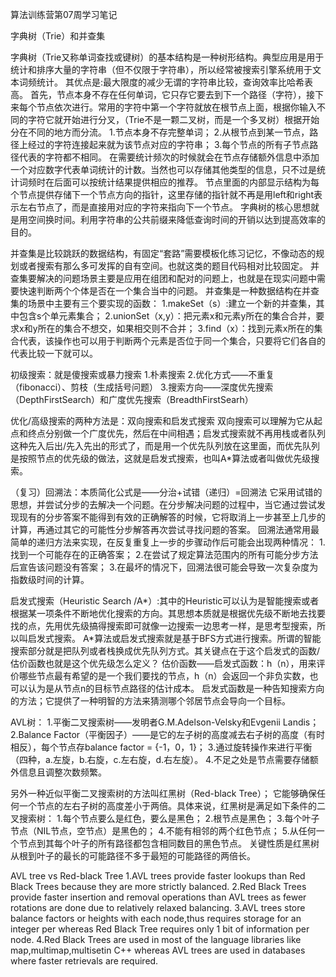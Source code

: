 算法训练营第07周学习笔记

字典树（Trie）和并查集

字典树（Trie又称单词查找或键树）的基本结构是一种树形结构。典型应用是用于统计和排序大量的字符串（但不仅限于字符串），所以经常被搜索引擎系统用于文本词频统计。
其优点是:最大限度的减少无谓的字符串比较，查询效率比哈希表高。
首先，节点本身不存在任何单词，它只存它要去到下一个路径（字符），接下来每个节点依次进行。常用的字符中第一个字符就放在根节点上面，根据你输入不同的字符它就开始进行分叉，（Trie不是一颗二叉树，而是一个多叉树）根据开始分在不同的地方而分流。
1.节点本身不存完整单词；
2.从根节点到某一节点，路径上经过的字符连接起来就为该节点对应的字符串；
3.每个节点的所有子节点路径代表的字符都不相同。
在需要统计频次的时候就会在节点存储额外信息中添加一个对应数字代表单词统计的计数。当然也可以存储其他类型的信息，只不过是统计词频时在后面可以按统计结果提供相应的推荐。
节点里面的内部显示结构为每个节点提供存储下一个节点方向的指针，这里存储的指针就不再是用left和right表示左右节点了，而是直接用对应的字符来指向下一个节点。
字典树的核心思想就是用空间换时间。利用字符串的公共前缀来降低查询时间的开销以达到提高效率的目的。

并查集是比较跳跃的数据结构，有固定“套路”需要模板化练习记忆，不像动态的规划或者搜索有那么多可发挥的自有空间。也就这类的题目代码相对比较固定。
并查集要解决的问题场景主要是应用在组团和配对的问题上，也就是在现实问题中需要快速判断两个个体是否在一个集合当中的问题。
并查集是一种数据结构在并查集的场景中主要有三个要实现的函数：
1.makeSet（s）:建立一个新的并查集，其中包含s个单元素集合；
2.unionSet（x,y）：把元素x和元素y所在的集合合并，要求x和y所在的集合不想交，如果相交则不合并；
3.find（x）：找到元素x所在的集合代表，该操作也可以用于判断两个元素是否位于同一个集合，只要将它们各自的代表比较一下就可以。 

初级搜索：就是傻搜索或暴力搜索
1.朴素搜索
2.优化方式——不重复（fibonacci）、剪枝（生成括号问题）
3.搜索方向——深度优先搜索（DepthFirstSearch）和广度优先搜索（BreadthFirstSearh）

优化/高级搜索的两种方法是：双向搜索和启发式搜索
双向搜索可以理解为它从起点和终点分别做一个广度优先，然后在中间相遇；启发式搜索就不再用栈或者队列这种先入后出/先入先出的形式了，而是用一个优先队列放在这里面，而优先队列是按照节点的优先级的做法，这就是启发式搜索，也叫A*算法或者叫做优先级搜索。

（复习）回溯法：本质简化公式是——分治+试错（递归）=回溯法
它采用试错的思想，并尝试分步的去解决一个问题。在分步解决问题的过程中，当它通过尝试发现现有的分步答案不能得到有效的正确解答的时候，它将取消上一步甚至上几步的计算，再通过其它的可能性分步解答再次尝试寻找问题的答案。
回溯法通常用最简单的递归方法来实现，在反复重复上一步的步骤动作后可能会出现两种情况：
1.找到一个可能存在的正确答案；
2.在尝试了规定算法范围内的所有可能分步方法后宣告该问题没有答案；
3.在最坏的情况下，回溯法很可能会导致一次复杂度为指数级时间的计算。

启发式搜索（Heuristic Search /A*）:其中的Heuristic可以认为是智能搜索或者根据某一项条件不断地优化搜索的方向。其思想本质就是根据优先级不断地去找要找的点，先用优先级搞得搜索即可就像一边搜索一边思考一样，是思考型搜索，所以叫启发式搜索。
A*算法或启发式搜索就是基于BFS方式进行搜索。所谓的智能搜索部分就是把队列或者栈换成优先队列方式。其关键点在于这个启发式的函数/估价函数也就是这个优先级怎么定义？
估价函数——启发式函数：h（n），用来评价哪些节点最有希望的是一个我们要找的节点，h（n）会返回一个非负实数，也可以认为是从节点n的目标节点路径的估计成本。
启发式函数是一种告知搜索方向的方法；它提供了一种明智的方法来猜测哪个邻居节点会导向一个目标。

AVL树：
1.平衡二叉搜索树——发明者G.M.Adelson-Velsky和Evgenii Landis；
2.Balance Factor（平衡因子）——是它的左子树的高度减去右子树的高度（有时相反），每个节点存balance factor = {-1，0，1}；
3.通过旋转操作来进行平衡（四种，a.左旋，b.右旋，c.左右旋，d.右左旋）。
4.不足之处是节点需要存储额外信息且调整次数频繁。

另外一种近似平衡二叉搜索树的方法叫红黑树（Red-black Tree）；
它能够确保任何一个节点的左右子树的高度差小于两倍。具体来说，红黑树是满足如下条件的二叉搜索树：
1.每个节点要么是红色，要么是黑色；
2.根节点是黑色；
3.每个叶子节点（NIL节点，空节点）是黑色的；
4.不能有相邻的两个红色节点；
5.从任何一个节点到其每个叶子的所有路径都包含相同数目的黑色节点。
关键性质是红黑树从根到叶子的最长的可能路径不多于最短的可能路径的两倍长。

AVL tree 	vs 		Red-black Tree
1.AVL trees provide faster lookups than Red Black Trees because they are more strictly balanced.
2.Red Black Trees provide faster insertion and removal operations than AVL trees as fewer rotations are done due to relatively relaxed balancing.
3.AVL trees store balance factors or heights with each node,thus requires storage for an integer per whereas Red Black Tree requires only 1 bit of information per node.
4.Red Black Trees are used in most of the language libraries like map,multimap,multisetin C++ whereas AVL trees are used in databases where faster retrievals are required.



